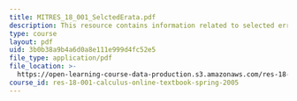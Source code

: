 ```yaml
---
title: MITRES_18_001_SelctedErata.pdf
description: This resource contains information related to selected errata.
type: course
layout: pdf
uid: 3b0b38a9b4a6d0a8e111e999d4fc52e5
file_type: application/pdf
file_location: >-
  https://open-learning-course-data-production.s3.amazonaws.com/res-18-001-calculus-online-textbook-spring-2005/3b0b38a9b4a6d0a8e111e999d4fc52e5_MITRES_18_001_SelctedErata.pdf
course_id: res-18-001-calculus-online-textbook-spring-2005
---
```

